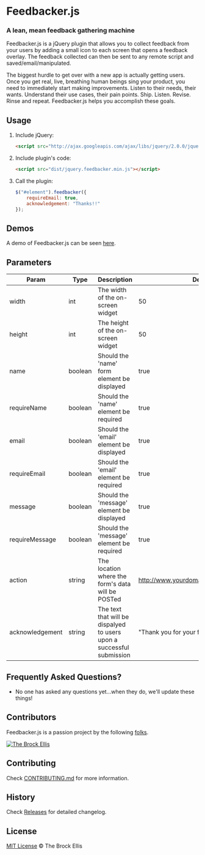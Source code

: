 # Feedbacker.js

### A lean, mean feedback gathering machine

Feedbacker.js is a jQuery plugin that allows you to collect feedback from your users by adding a small icon to each screen that opens a feedback overlay. The feedback collected can then be sent to any remote script and saved/email/manipulated.

The biggest hurdle to get over with a new app is actually getting users. Once you get real, live, breathing human beings sing your product, you need to immediately start making improvements. Listen to their needs, their wants. Understand their use cases, their pain points. Ship. Listen. Revise. Rinse and repeat. Feedbacker.js helps you accomplish these goals.

## Usage

1. Include jQuery:

	```html
	<script src="http://ajax.googleapis.com/ajax/libs/jquery/2.0.0/jquery.min.js"></script>
	```

2. Include plugin's code:

	```html
	<script src="dist/jquery.feedbacker.min.js"></script>
	```

3. Call the plugin:

	```javascript
	$("#element").feedbacker({
		requireEmail: true,
        acknowledgement: "Thanks!!"
	});
	```

## Demos

A demo of Feedbacker.js can be seen [here](https://thebrockellis.github.io/Feedbacker.js/demo/index.html).


## Parameters

| Param | Type | Description | Default |
|-------|------|-------------|---------|
| width | int | The width of the on-screen widget | 50 |
| height | int | The height of the on-screen widget | 50 |
| name | boolean | Should the 'name' form element be displayed | true |
| requireName | boolean | Should the 'name' element be required | true |
| email | boolean | Should the 'email' element be displayed | true |
| requireEmail | boolean | Should the 'email' element be required | true |
| message | boolean | Should the 'message' element be displayed | true |
| requireMessage | boolean | Should the 'message' element be required | true |
| action | string | The location where the form's data will be POSTed | http://www.yourdomain.com/feedbacker.php |
| acknowledgement | string | The text that will be dispalyed to users upon a successful submission | "Thank you for your feedback!" |

## Frequently Asked Questions?

- No one has asked any questions yet...when they do, we'll update these things!

## Contributors

Feedbacker.js is a passion project by the following [folks](https://github.com/TheBrockEllis/Feedbacker.js/graphs/contributors).

[![The Brock Ellis](https://avatars3.githubusercontent.com/u/1606194?v=2&s=140)](http://thebrockellis.com)

## Contributing

Check [CONTRIBUTING.md](https://github.com/TheBrockEllis/Feedbacker.js/CONTRIBUTING.md) for more information.

## History

Check [Releases](https://github.com/TheBrockEllis/Feedbacker.js/releases) for detailed changelog.

## License

[MIT License](http://opensource.org/licenses/MIT) © The Brock Ellis
